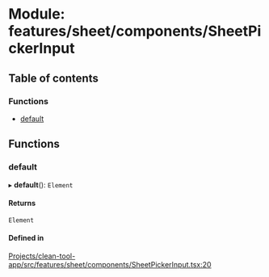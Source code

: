 # Module: features/sheet/components/SheetPickerInput

## Table of contents

### Functions

- [default](../wiki/features.sheet.components.SheetPickerInput#default)

## Functions

### default

▸ **default**(): `Element`

#### Returns

`Element`

#### Defined in

[Projects/clean-tool-app/src/features/sheet/components/SheetPickerInput.tsx:20](https://github.com/yuckyh/clean-tool-app/blob/e8c585b/src/features/sheet/components/SheetPickerInput.tsx#L20)
